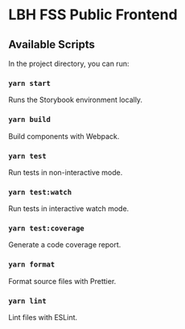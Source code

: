 # LBH FSS Public Frontend

## Available Scripts

In the project directory, you can run:

### `yarn start`

Runs the Storybook environment locally.

### `yarn build`

Build components with Webpack.

### `yarn test`

Run tests in non-interactive mode.

### `yarn test:watch`

Run tests in interactive watch mode.

### `yarn test:coverage`

Generate a code coverage report.

### `yarn format`

Format source files with Prettier.

### `yarn lint`

Lint files with ESLint.
